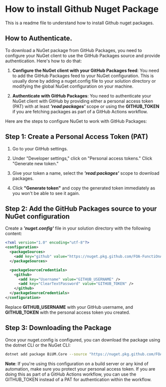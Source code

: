 # How to install Github Nuget Package

This is a readme file to understand how to install Github nuget packages.

## How to Authenticate.
To download a NuGet package from GitHub Packages, you need to configure your NuGet client to use the GitHub Packages source and provide authentication. Here's how to do that:

1. **Configure the NuGet client with your GitHub Packages feed**: You need to add the GitHub Packages feed to your NuGet configuration. This is usually done by adding a nuget.config file to your solution directory or modifying the global NuGet configuration on your machine.

2. **Authenticate with GitHub Packages**: You need to authenticate your NuGet client with GitHub by providing either a personal access token (PAT) with at least ***'read:packages'*** scope or using the **GITHUB_TOKEN** if you are fetching packages as part of a GitHub Actions workflow.

Here are the steps to configure NuGet to work with GitHub Packages:


## Step 1: Create a Personal Access Token (PAT)


1. Go to your GitHub settings.

2. Under "Developer settings," click on "Personal access tokens."
Click "Generate new token."

3. Give your token a name, select the ***'read:packages'*** scope to download packages.

4. Click **"Generate token"** and copy the generated token immediately as you won't be able to see it again.

## Step 2: Add the GitHub Packages source to your NuGet configuration

Create a ***'nuget.config'*** file in your solution directory with the following content:



```xml
<?xml version="1.0" encoding="utf-8"?>
<configuration>
  <packageSources>
    <add key="github" value="https://nuget.pkg.github.com/FOA-FunctiOnAir/index.json" />
  </packageSources>

  <packageSourceCredentials>
    <github>
      <add key="Username" value="GITHUB_USERNAME" />
      <add key="ClearTextPassword" value="GITHUB_TOKEN" />
    </github>
  </packageSourceCredentials>
</configuration>
```
Replace **GITHUB_USERNAME** with your GitHub username, and **GITHUB_TOKEN** with the personal access token you created.

## Step 3: Downloading the Package

Once your nuget.config is configured, you can download the package using the dotnet CLI or the NuGet CLI:

```sh
dotnet add package BiUM.Core --source "https://nuget.pkg.github.com/FOA-FunctiOnAir/index.json" --project .\PROJECT_PATH\
```

**Note**: If you're using this configuration on a build server or any kind of automation, make sure you protect your personal access token. If you are doing this as part of a GitHub Actions workflow, you can use the GITHUB_TOKEN instead of a PAT for authentication within the workflow.